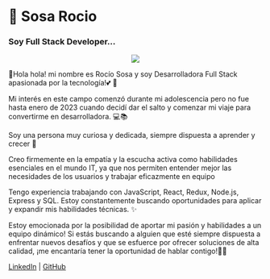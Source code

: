  # 🚀 Sosa Rocio
### Soy Full Stack Developer...
<div id="header" align= "center">
<img src="https://media.giphy.com/media/v1.Y2lkPTc5MGI3NjExMG5rNzVhOW56YXE4bm1qZGIzb2NneWpnYnV5cW15MWNmZHRza3RjMCZlcD12MV9pbnRlcm5hbF9naWZfYnlfaWQmY3Q9Zw/2UCt7zbmsLoCXybx6t/giphy.gif"/>
</div>

👋Hola hola! mi nombre es Rocío Sosa y soy Desarrolladora Full Stack apasionada por la tecnología!💕 💌

Mi interés en este campo comenzó durante mi adolescencia
pero no fue hasta enero de 2023 cuando decidí dar el salto y comenzar mi viaje para convertirme en desarrolladora. 💻📚

Soy una persona muy curiosa y dedicada, siempre dispuesta a aprender y crecer 💫

Creo firmemente en la empatía y la escucha activa como habilidades esenciales en el mundo IT,
ya que nos permiten entender mejor las necesidades de los usuarios y trabajar eficazmente en equipo

Tengo experiencia trabajando con JavaScript, React, Redux, Node.js, Express y SQL.
Estoy constantemente buscando oportunidades para aplicar y expandir mis habilidades técnicas. ✨

Estoy emocionada por la posibilidad de aportar mi pasión y habilidades a un equipo dinámico!
Si estás buscando a alguien que esté siempre dispuesta a enfrentar nuevos desafíos y que se esfuerce por ofrecer soluciones de alta calidad,
¡me encantaría tener la oportunidad de hablar contigo!📩📩


[LinkedIn]([www.linkedin.com/in/denise-rocio-sosa-bb82b0108](https://www.linkedin.com/in/denise-rocio-sosa-bb82b0108/)https://www.linkedin.com/in/denise-rocio-sosa-bb82b0108/) | [GitHub](https://github.com/DeniseSosa)

